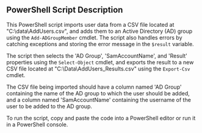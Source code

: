 ## PowerShell Script Description

This PowerShell script imports user data from a CSV file located at "C:\data\AddUsers.csv", and adds them to an Active Directory (AD) group using the `Add-ADGroupMember` cmdlet. The script also handles errors by catching exceptions and storing the error message in the `$result` variable. 

The script then selects the 'AD Group', 'SamAccountName', and 'Result' properties using the `Select-Object` cmdlet, and exports the result to a new CSV file located at "C:\Data\AddUsers_Results.csv" using the `Export-Csv` cmdlet.

The CSV file being imported should have a column named 'AD Group' containing the name of the AD group to which the user should be added, and a column named 'SamAccountName' containing the username of the user to be added to the AD group.

To run the script, copy and paste the code into a PowerShell editor or run it in a PowerShell console.
